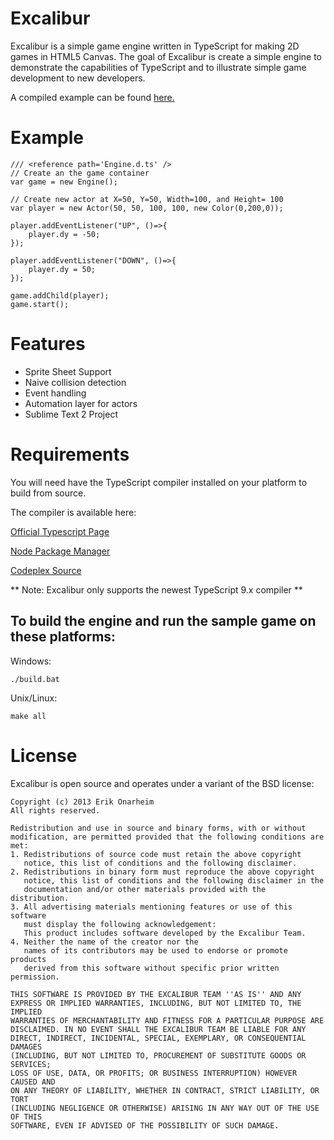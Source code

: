 # Excalibur

Excalibur is a simple game engine written in TypeScript for making 2D games in HTML5 Canvas. The goal of Excalibur is create a simple engine to demonstrate the capabilities of TypeScript and to illustrate simple game development to new developers.

A compiled example can be found [here.](http://www.erikonarheim.com/sample-game/html/GameStart.html)

# Example

```
/// <reference path='Engine.d.ts' />
// Create an the game container
var game = new Engine();

// Create new actor at X=50, Y=50, Width=100, and Height= 100
var player = new Actor(50, 50, 100, 100, new Color(0,200,0));

player.addEventListener("UP", ()=>{
	player.dy = -50;
});

player.addEventListener("DOWN", ()=>{
	player.dy = 50;
});

game.addChild(player);
game.start();

```

# Features

* Sprite Sheet Support
* Naive collision detection
* Event handling
* Automation layer for actors
* Sublime Text 2 Project

# Requirements

You will need have the TypeScript compiler installed on your platform to build from source.

The compiler is available here:

[Official Typescript Page](http://www.typescriptlang.org/)

[Node Package Manager](https://npmjs.org/package/typescript)

[Codeplex Source](http://typescript.codeplex.com/)

** Note: Excalibur only supports the newest TypeScript 9.x compiler **

## To build the engine and run the sample game on these platforms:

Windows:

	./build.bat

Unix/Linux:
	
	make all


# License

Excalibur is open source and operates under a variant of the BSD license:

	Copyright (c) 2013 Erik Onarheim
	All rights reserved.

	Redistribution and use in source and binary forms, with or without
	modification, are permitted provided that the following conditions are met:
	1. Redistributions of source code must retain the above copyright
	   notice, this list of conditions and the following disclaimer.
	2. Redistributions in binary form must reproduce the above copyright
	   notice, this list of conditions and the following disclaimer in the
	   documentation and/or other materials provided with the distribution.
	3. All advertising materials mentioning features or use of this software
	   must display the following acknowledgement:
	   This product includes software developed by the Excalibur Team.
	4. Neither the name of the creator nor the
	   names of its contributors may be used to endorse or promote products
	   derived from this software without specific prior written permission.

	THIS SOFTWARE IS PROVIDED BY THE EXCALIBUR TEAM ''AS IS'' AND ANY
	EXPRESS OR IMPLIED WARRANTIES, INCLUDING, BUT NOT LIMITED TO, THE IMPLIED
	WARRANTIES OF MERCHANTABILITY AND FITNESS FOR A PARTICULAR PURPOSE ARE
	DISCLAIMED. IN NO EVENT SHALL THE EXCALIBUR TEAM BE LIABLE FOR ANY
	DIRECT, INDIRECT, INCIDENTAL, SPECIAL, EXEMPLARY, OR CONSEQUENTIAL DAMAGES
	(INCLUDING, BUT NOT LIMITED TO, PROCUREMENT OF SUBSTITUTE GOODS OR SERVICES;
	LOSS OF USE, DATA, OR PROFITS; OR BUSINESS INTERRUPTION) HOWEVER CAUSED AND
	ON ANY THEORY OF LIABILITY, WHETHER IN CONTRACT, STRICT LIABILITY, OR TORT
	(INCLUDING NEGLIGENCE OR OTHERWISE) ARISING IN ANY WAY OUT OF THE USE OF THIS
	SOFTWARE, EVEN IF ADVISED OF THE POSSIBILITY OF SUCH DAMAGE.
